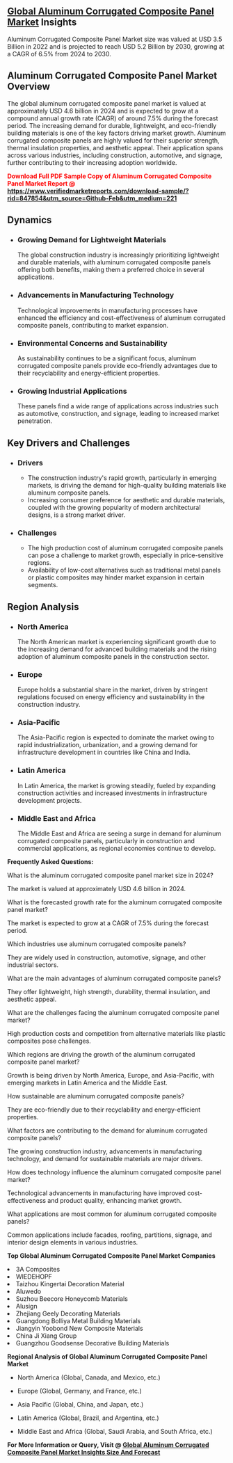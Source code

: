 <h2><a href="https://www.verifiedmarketreports.com/download-sample/?rid=847854&amp;utm_source=Github&amp;utm_medium=221" target="_blank">Global Aluminum Corrugated Composite Panel Market</a> Insights</h2><p>Aluminum Corrugated Composite Panel Market size was valued at USD 3.5 Billion in 2022 and is projected to reach USD 5.2 Billion by 2030, growing at a CAGR of 6.5% from 2024 to 2030.</p><p> <h2>Aluminum Corrugated Composite Panel Market Overview</h2> <p>The global aluminum corrugated composite panel market is valued at approximately USD 4.6 billion in 2024 and is expected to grow at a compound annual growth rate (CAGR) of around 7.5% during the forecast period. The increasing demand for durable, lightweight, and eco-friendly building materials is one of the key factors driving market growth. Aluminum corrugated composite panels are highly valued for their superior strength, thermal insulation properties, and aesthetic appeal. Their application spans across various industries, including construction, automotive, and signage, further contributing to their increasing adoption worldwide.</p> <p><strong><p><span class=""><span style="color: #ff0000;"><strong>Download Full PDF Sample Copy of Aluminum Corrugated Composite Panel Market Report</strong> @ </span><a href="https://www.verifiedmarketreports.com/download-sample/?rid=847854&amp;utm_source=Github-Feb&amp;utm_medium=221" target="_blank">https://www.verifiedmarketreports.com/download-sample/?rid=847854&amp;utm_source=Github-Feb&amp;utm_medium=221</a></span></p></strong></p> <h2>Dynamics</h2> <ul> <li><h3>Growing Demand for Lightweight Materials</h3> The global construction industry is increasingly prioritizing lightweight and durable materials, with aluminum corrugated composite panels offering both benefits, making them a preferred choice in several applications.</li> <li><h3>Advancements in Manufacturing Technology</h3> Technological improvements in manufacturing processes have enhanced the efficiency and cost-effectiveness of aluminum corrugated composite panels, contributing to market expansion.</li> <li><h3>Environmental Concerns and Sustainability</h3> As sustainability continues to be a significant focus, aluminum corrugated composite panels provide eco-friendly advantages due to their recyclability and energy-efficient properties.</li> <li><h3>Growing Industrial Applications</h3> These panels find a wide range of applications across industries such as automotive, construction, and signage, leading to increased market penetration.</li> </ul> <h2>Key Drivers and Challenges</h2> <ul> <li><h3>Drivers</h3> <ul> <li>The construction industry's rapid growth, particularly in emerging markets, is driving the demand for high-quality building materials like aluminum composite panels.</li> <li>Increasing consumer preference for aesthetic and durable materials, coupled with the growing popularity of modern architectural designs, is a strong market driver.</li> </ul> </li> <li><h3>Challenges</h3> <ul> <li>The high production cost of aluminum corrugated composite panels can pose a challenge to market growth, especially in price-sensitive regions.</li> <li>Availability of low-cost alternatives such as traditional metal panels or plastic composites may hinder market expansion in certain segments.</li> </ul> </li> </ul> <h2>Region Analysis</h2> <ul> <li><h3>North America</h3> The North American market is experiencing significant growth due to the increasing demand for advanced building materials and the rising adoption of aluminum composite panels in the construction sector.</li> <li><h3>Europe</h3> Europe holds a substantial share in the market, driven by stringent regulations focused on energy efficiency and sustainability in the construction industry.</li> <li><h3>Asia-Pacific</h3> The Asia-Pacific region is expected to dominate the market owing to rapid industrialization, urbanization, and a growing demand for infrastructure development in countries like China and India.</li> <li><h3>Latin America</h3> In Latin America, the market is growing steadily, fueled by expanding construction activities and increased investments in infrastructure development projects.</li> <li><h3>Middle East and Africa</h3> The Middle East and Africa are seeing a surge in demand for aluminum corrugated composite panels, particularly in construction and commercial applications, as regional economies continue to develop.</li> </ul> <p><strong>Frequently Asked Questions:</strong></p> <p>What is the aluminum corrugated composite panel market size in 2024?</p> <p>The market is valued at approximately USD 4.6 billion in 2024.</p> <p>What is the forecasted growth rate for the aluminum corrugated composite panel market?</p> <p>The market is expected to grow at a CAGR of 7.5% during the forecast period.</p> <p>Which industries use aluminum corrugated composite panels?</p> <p>They are widely used in construction, automotive, signage, and other industrial sectors.</p> <p>What are the main advantages of aluminum corrugated composite panels?</p> <p>They offer lightweight, high strength, durability, thermal insulation, and aesthetic appeal.</p> <p>What are the challenges facing the aluminum corrugated composite panel market?</p> <p>High production costs and competition from alternative materials like plastic composites pose challenges.</p> <p>Which regions are driving the growth of the aluminum corrugated composite panel market?</p> <p>Growth is being driven by North America, Europe, and Asia-Pacific, with emerging markets in Latin America and the Middle East.</p> <p>How sustainable are aluminum corrugated composite panels?</p> <p>They are eco-friendly due to their recyclability and energy-efficient properties.</p> <p>What factors are contributing to the demand for aluminum corrugated composite panels?</p> <p>The growing construction industry, advancements in manufacturing technology, and demand for sustainable materials are major drivers.</p> <p>How does technology influence the aluminum corrugated composite panel market?</p> <p>Technological advancements in manufacturing have improved cost-effectiveness and product quality, enhancing market growth.</p> <p>What applications are most common for aluminum corrugated composite panels?</p> <p>Common applications include facades, roofing, partitions, signage, and interior design elements in various industries.</p> </p><p><strong>Top Global Aluminum Corrugated Composite Panel Market Companies</strong></p><div data-test-id=""><p><li>3A Composites</li><li> WIEDEHOPF</li><li> Taizhou Kingertai Decoration Material</li><li> Aluwedo</li><li> Suzhou Beecore Honeycomb Materials</li><li> Alusign</li><li> Zhejiang Geely Decorating Materials</li><li> Guangdong Bolliya Metal Building Materials</li><li> Jiangyin Yoobond New Composite Materials</li><li> China Ji Xiang Group</li><li> Guangzhou Goodsense Decorative Building Materials</li></p><div><strong>Regional Analysis of&nbsp;Global Aluminum Corrugated Composite Panel Market</strong></div><ul><li dir="ltr"><p dir="ltr">North America&nbsp;(Global, Canada, and Mexico, etc.)</p></li><li dir="ltr"><p dir="ltr">Europe (Global, Germany, and France, etc.)</p></li><li dir="ltr"><p dir="ltr">Asia Pacific&nbsp;(Global, China, and Japan, etc.)</p></li><li dir="ltr"><p dir="ltr">Latin America&nbsp;(Global, Brazil, and Argentina, etc.)</p></li><li dir="ltr">Middle East and Africa&nbsp;(Global, Saudi Arabia, and South Africa, etc.)</li></ul><p><strong>For More Information or Query, Visit @&nbsp;</strong><strong><a href="https://www.verifiedmarketreports.com/product/aluminum-corrugated-composite-panel-market/?utm_source=Github&amp;utm_medium=221" target="_blank">Global Aluminum Corrugated Composite Panel Market Insights Size And Forecast</a></strong></p></div>
